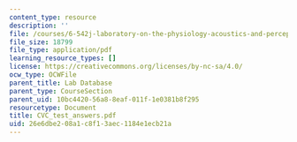 ```yaml
---
content_type: resource
description: ''
file: /courses/6-542j-laboratory-on-the-physiology-acoustics-and-perception-of-speech-fall-2005/26e6dbe208a1c8f13aec1184e1ecb21a_CVC_test_answers.pdf
file_size: 18799
file_type: application/pdf
learning_resource_types: []
license: https://creativecommons.org/licenses/by-nc-sa/4.0/
ocw_type: OCWFile
parent_title: Lab Database
parent_type: CourseSection
parent_uid: 10bc4420-56a8-8eaf-011f-1e0381b8f295
resourcetype: Document
title: CVC_test_answers.pdf
uid: 26e6dbe2-08a1-c8f1-3aec-1184e1ecb21a
---
```

